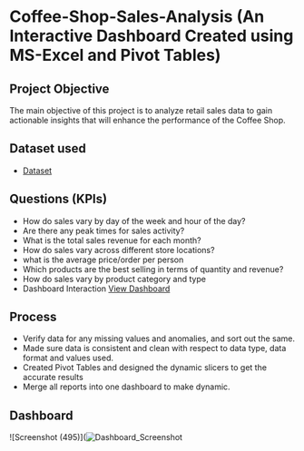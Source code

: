 # Coffee-Shop-Sales-Analysis (An Interactive Dashboard Created using MS-Excel and Pivot Tables)
## Project Objective
The main objective of this project is to analyze retail sales data to gain actionable insights that will enhance the performance of the Coffee Shop.
## Dataset used
- <a href="https://github.com/Balakrishna-Jurollu/Coffee-Shop-Sales/blob/main/Coffee%20Shop%20Sales%20Data%20Set.xlsx">Dataset</a>
## Questions (KPIs)
- How do sales vary by day of the week and hour of the day?
- Are there any peak times for sales activity?
- What is the total sales revenue for each month?
- How do sales vary across different store locations?
- what is the average price/order per person
- Which products are the best selling in terms of quantity and revenue?
- How do sales vary by product category and type
- Dashboard Interaction <a href="https://github.com/Balakrishna-Jurollu/Coffee-Shop-Sales/blob/main/Dashboard_Screenshot.png">View Dashboard</a>
## Process
- Verify data for any missing values and anomalies, and sort out the same.
- Made sure data is consistent and clean with respect to data type, data format and values used.
- Created Pivot Tables and designed the dynamic slicers to get the accurate results
- Merge all reports into one dashboard to make dynamic.
## Dashboard

![Screenshot (495)](![Dashboard_Screenshot](https://github.com/user-attachments/assets/0001bf96-a671-4176-a403-6ffa32ef04a8)
